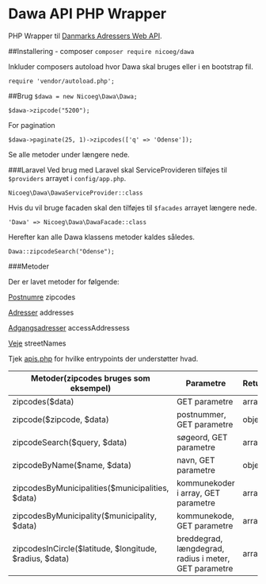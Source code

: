 # Dawa API PHP Wrapper
PHP Wrapper til [Danmarks Adressers Web API](http://dawa.aws.dk).

##Installering - composer
`composer require nicoeg/dawa`

Inkluder composers autoload hvor Dawa skal bruges eller i en bootstrap fil.

 `require 'vendor/autoload.php';`

##Brug
`$dawa = new Nicoeg\Dawa\Dawa;`

`$dawa->zipcode("5200");`

For pagination

`$dawa->paginate(25, 1)->zipcodes(['q' => 'Odense']);`

Se alle metoder under længere nede.

###Laravel
Ved brug med Laravel skal ServiceProvideren tilføjes til `$providers` arrayet i `config/app.php`.

`Nicoeg\Dawa\DawaServiceProvider::class`

Hvis du vil bruge facaden skal den tilføjes til `$facades` arrayet længere nede.

`'Dawa' => Nicoeg\Dawa\DawaFacade::class`
 
Herefter kan alle Dawa klassens metoder kaldes således.
 
`Dawa::zipcodeSearch("Odense");`

###Metoder

Der er lavet metoder for følgende:

[Postnumre](http://dawa.aws.dk/postnummerdok) zipcodes

[Adresser](http://dawa.aws.dk/adressedok) addresses

[Adgangsadresser](http://dawa.aws.dk/adgangsadressedok) accessAddressess

[Veje](http://dawa.aws.dk/vejedok) streetNames

Tjek [apis.php](https://github.com/nicoeg/Dawa/blob/master/src/apis.php) for hvilke entrypoints der understøtter hvad.

| Metoder(zipcodes bruges som eksempel)          | Parametre                                             | Return |
| -------------------------------------------------------|-------------------------------------------------------|--------|
| zipcodes($data)                                        | GET parametre                                         | array  |
| zipcode($zipcode, $data)                               | postnummer, GET parametre                             | object |
| zipcodeSearch($query, $data)                           | søgeord, GET parametre                                | array  |
| zipcodeByName($name, $data)                             | navn, GET parametre                                   | object |
| zipcodesByMunicipalities($municipalities, $data)       | kommunekoder i array, GET parametre                   | array  |
| zipcodesByMunicipality($municipality, $data)            | kommunekode, GET parametre                            | array  |
| zipcodesInCircle($latitude, $longitude, $radius, $data) | breddegrad, længdegrad, radius i meter, GET parametre | array  |